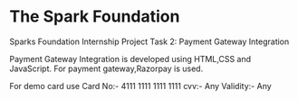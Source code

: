 # The Spark Foundation
Sparks Foundation Internship Project Task 2: Payment Gateway Integration

Payment Gateway Integration is developed using HTML,CSS and JavaScript. 
For payment gateway,Razorpay is used.

For demo card use
Card No:- 4111 1111 1111 1111
cvv:- Any
Validity:- Any

